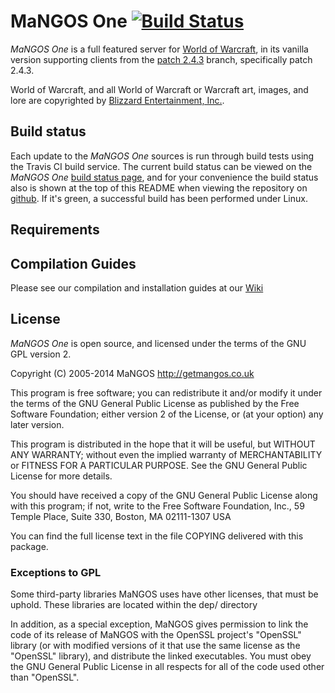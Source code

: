 MaNGOS One [![Build Status](https://travis-ci.org/mangosone/server.png)](https://travis-ci.org/mangosone/server)
===========
*MaNGOS One* is a full featured server for [World of Warcraft][2], in its vanilla
version supporting clients from the [patch 2.4.3][50] branch, specifically patch
2.4.3.

World of Warcraft, and all World of Warcraft or Warcraft art, images, and lore are
copyrighted by [Blizzard Entertainment, Inc.][1].


Build status
------------
Each update to the *MaNGOS One* sources is run through build tests using the
Travis CI build service. The current build status can be viewed on the *MaNGOS One*
[build status page][114], and for your convenience the build status also is shown
at the top of this README when viewing the repository on [github][111]. If it's
green, a successful build has been performed under Linux.


Requirements
------------


Compilation Guides
------------------
Please see our compilation and installation guides at our [Wiki][20]

License
-------
*MaNGOS One* is open source, and licensed under the terms of the GNU GPL version 2.

  Copyright (C) 2005-2014  MaNGOS <http://getmangos.co.uk>

  This program is free software; you can redistribute it and/or modify
  it under the terms of the GNU General Public License as published by
  the Free Software Foundation; either version 2 of the License, or
  (at your option) any later version.

  This program is distributed in the hope that it will be useful,
  but WITHOUT ANY WARRANTY; without even the implied warranty of
  MERCHANTABILITY or FITNESS FOR A PARTICULAR PURPOSE.  See the
  GNU General Public License for more details.

  You should have received a copy of the GNU General Public License
  along with this program; if not, write to the Free Software
  Foundation, Inc., 59 Temple Place, Suite 330, Boston, MA  02111-1307  USA

  You can find the full license text in the file COPYING delivered with this
  package.

### Exceptions to GPL

  Some third-party libraries MaNGOS uses have other licenses, that must be
  uphold.  These libraries are located within the dep/ directory

  In addition, as a special exception, MaNGOS gives permission to link the code
  of its release of MaNGOS with the OpenSSL project's "OpenSSL" library
  (or with modified versions of it that use the same license as the "OpenSSL"
  library), and distribute the linked executables. You must obey the GNU
  General Public License in all respects for all of the code used other than
  "OpenSSL".

[1]: http://blizzard.com/ "Blizzard Entertainment Inc. · we love you!"
[2]: http://battle.net/wow/ "World of Warcraft"

[10]: http://a.dependency.net/ "A · dependency"

[20]: https://github.com/mangoswiki/Wiki/wiki/MaNGOS%20Installation/ "Wiki"

[50]: http://www.wowpedia.org/Patch_2.4.2 "WoW TBC · Patch 2.4.3 release notes"

[100]: http://getmangos.co.uk/ "MaNGOS Community Project Website"
[101]: http://community.getmangos.co.uk/ "MaNGOS Community Discussion Forums"

[110]: http://github.com/mangosone "MaNGOS One · github organization"
[111]: http://github.com/mangosone/server "MaNGOS One · server repository"
[112]: http://github.com/mangosone/scripts "MaNGOS One · script extensions repository"
[113]: http://github.com/mangosone/database "MaNGOS One · content database repository"
[114]: https://travis-ci.org/mangosone/server/ "MaNGOS One · build status"

[201]: http://www.microsoft.com/express/ "Visual Studio Express · free, limited edition"
[202]: http://gcc.gnu.org/ "GCC"
[203]: http://clang.llvm.org/ "Clang"

[251]: http://www.cmake.org/ "CMake · Cross Platform Make"
